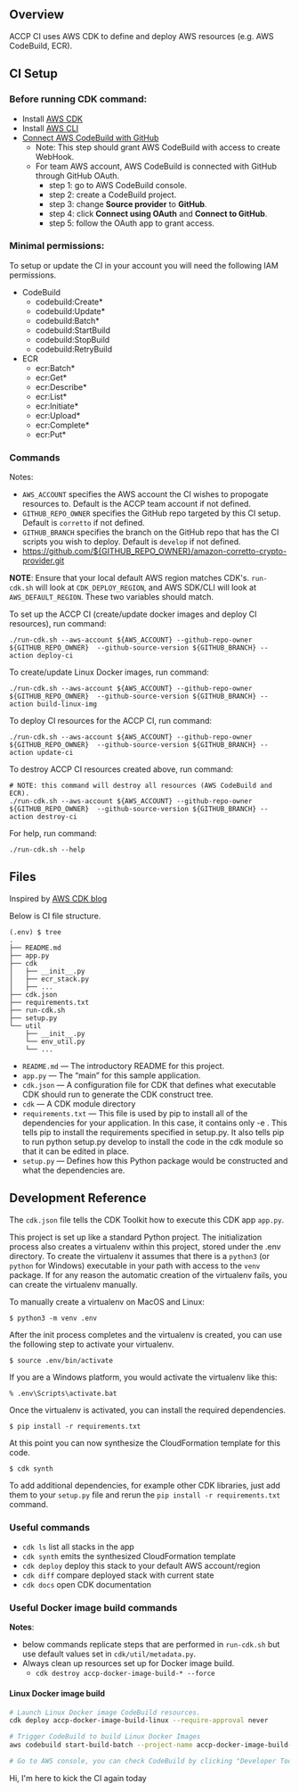 ## Overview

ACCP CI uses AWS CDK to define and deploy AWS resources (e.g. AWS CodeBuild, ECR).

## CI Setup

### Before running CDK command:

* Install [AWS CDK](https://docs.aws.amazon.com/cdk/latest/guide/getting_started.html#getting_started_install)
* Install [AWS CLI](https://docs.aws.amazon.com/cli/latest/userguide/install-cliv2.html)
* [Connect AWS CodeBuild with GitHub](https://docs.aws.amazon.com/codebuild/latest/userguide/sample-access-tokens.html)
  * Note: This step should grant AWS CodeBuild with access to create WebHook.
  * For team AWS account, AWS CodeBuild is connected with GitHub through GitHub OAuth.
    * step 1: go to AWS CodeBuild console.
    * step 2: create a CodeBuild project.
    * step 3: change **Source provider** to **GitHub**. 
    * step 4: click **Connect using OAuth** and **Connect to GitHub**.
    * step 5: follow the OAuth app to grant access.

### Minimal permissions:

To setup or update the CI in your account you will need the following IAM permissions. 

* CodeBuild
  * codebuild:Create*
  * codebuild:Update*
  * codebuild:Batch*
  * codebuild:StartBuild
  * codebuild:StopBuild
  * codebuild:RetryBuild
* ECR
  * ecr:Batch*
  * ecr:Get*
  * ecr:Describe*
  * ecr:List*
  * ecr:Initiate*
  * ecr:Upload*
  * ecr:Complete*
  * ecr:Put*

### Commands

Notes:
* `AWS_ACCOUNT` specifies the AWS account the CI wishes to propogate resources to. Default is the ACCP team account if not defined.
* `GITHUB_REPO_OWNER` specifies the GitHub repo targeted by this CI setup. Default is `corretto` if not defined.
* `GITHUB_BRANCH` specifies the branch on the GitHub repo that has the CI scripts you wish to deploy. Default is `develop` if not defined.
* https://github.com/${GITHUB_REPO_OWNER}/amazon-corretto-crypto-provider.git

**NOTE**: Ensure that your local default AWS region matches CDK's. `run-cdk.sh` will look at `CDK_DEPLOY_REGION`, and AWS SDK/CLI will look at `AWS_DEFAULT_REGION`. These two variables should match.

To set up the ACCP CI (create/update docker images and deploy CI resources), run command:
```
./run-cdk.sh --aws-account ${AWS_ACCOUNT} --github-repo-owner ${GITHUB_REPO_OWNER}  --github-source-version ${GITHUB_BRANCH} --action deploy-ci
```

To create/update Linux Docker images, run command:
```
./run-cdk.sh --aws-account ${AWS_ACCOUNT} --github-repo-owner ${GITHUB_REPO_OWNER}  --github-source-version ${GITHUB_BRANCH} --action build-linux-img
```

To deploy CI resources for the ACCP CI, run command:
```
./run-cdk.sh --aws-account ${AWS_ACCOUNT} --github-repo-owner ${GITHUB_REPO_OWNER}  --github-source-version ${GITHUB_BRANCH} --action update-ci
```

To destroy ACCP CI resources created above, run command:
```
# NOTE: this command will destroy all resources (AWS CodeBuild and ECR).
./run-cdk.sh --aws-account ${AWS_ACCOUNT} --github-repo-owner ${GITHUB_REPO_OWNER}  --github-source-version ${GITHUB_BRANCH} --action destroy-ci
```

For help, run command:
```
./run-cdk.sh --help
```

## Files

Inspired by [AWS CDK blog](https://aws.amazon.com/blogs/developer/getting-started-with-the-aws-cloud-development-kit-and-python/)

Below is CI file structure.

```
(.env) $ tree
.
├── README.md
├── app.py
├── cdk
│   ├── __init__.py
│   ├── ecr_stack.py
│   ├── ...
├── cdk.json
├── requirements.txt
├── run-cdk.sh
├── setup.py
└── util
    ├── __init__.py
    └── env_util.py
    └── ...
```
* `README.md` — The introductory README for this project.
* `app.py` — The “main” for this sample application.
* `cdk.json` — A configuration file for CDK that defines what executable CDK should run to generate the CDK construct tree.
* `cdk` — A CDK module directory
* `requirements.txt` — This file is used by pip to install all of the dependencies for your application. In this case, it contains only -e . This tells pip to install the requirements specified in setup.py. It also tells pip to run python setup.py develop to install the code in the cdk module so that it can be edited in place.
* `setup.py` — Defines how this Python package would be constructed and what the dependencies are.

## Development Reference

The `cdk.json` file tells the CDK Toolkit how to execute this CDK app `app.py`.

This project is set up like a standard Python project.  The initialization
process also creates a virtualenv within this project, stored under the .env
directory.  To create the virtualenv it assumes that there is a `python3`
(or `python` for Windows) executable in your path with access to the `venv`
package. If for any reason the automatic creation of the virtualenv fails,
you can create the virtualenv manually.

To manually create a virtualenv on MacOS and Linux:

```
$ python3 -m venv .env
```

After the init process completes and the virtualenv is created, you can use the following
step to activate your virtualenv.

```
$ source .env/bin/activate
```

If you are a Windows platform, you would activate the virtualenv like this:

```
% .env\Scripts\activate.bat
```

Once the virtualenv is activated, you can install the required dependencies.

```
$ pip install -r requirements.txt
```

At this point you can now synthesize the CloudFormation template for this code.

```
$ cdk synth
```

To add additional dependencies, for example other CDK libraries, just add
them to your `setup.py` file and rerun the `pip install -r requirements.txt`
command.

### Useful commands

 * `cdk ls`          list all stacks in the app
 * `cdk synth`       emits the synthesized CloudFormation template
 * `cdk deploy`      deploy this stack to your default AWS account/region
 * `cdk diff`        compare deployed stack with current state
 * `cdk docs`        open CDK documentation
 
### Useful Docker image build commands

**Notes**:
* below commands replicate steps that are performed in `run-cdk.sh` but use default values set in `cdk/util/metadata.py`.
* Always clean up resources set up for Docker image build.
  * `cdk destroy accp-docker-image-build-* --force`

#### Linux Docker image build

```bash
# Launch Linux Docker image CodeBuild resources.
cdk deploy accp-docker-image-build-linux --require-approval never

# Trigger CodeBuild to build Linux Docker Images
aws codebuild start-build-batch --project-name accp-docker-image-build-linux

# Go to AWS console, you can check CodeBuild by clicking "Developer Tools > CodeBuild > Build projects".
```

Hi, I'm here to kick the CI again today

